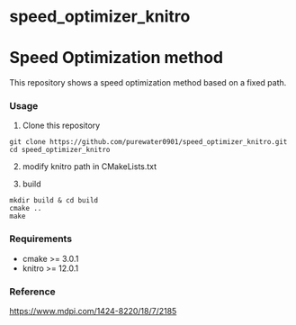 # speed_optimizer_knitro

# Speed Optimization method   
This repository shows a speed optimization method based on a fixed path. 

### Usage
1. Clone this repository 
```
git clone https://github.com/purewater0901/speed_optimizer_knitro.git
cd speed_optimizer_knitro
```

2. modify knitro path in CMakeLists.txt


3. build
```
mkdir build & cd build
cmake ..
make
```

### Requirements
- cmake >= 3.0.1
- knitro >= 12.0.1

### Reference 
https://www.mdpi.com/1424-8220/18/7/2185
